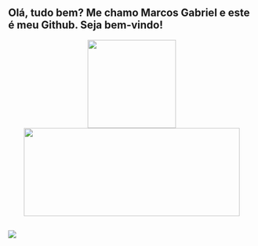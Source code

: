 <!--
**Gevigier/Gevigier** is a ✨ _special_ ✨ repository because its `README.md` (this file) appears on your GitHub profile.

Here are some ideas to get you started:

- 🔭 I’m currently working on ...
- 🌱 I’m currently learning ...
- 👯 I’m looking to collaborate on ...
- 🤔 I’m looking for help with ...
- 💬 Ask me about ...
- 📫 How to reach me: ...
- 😄 Pronouns: ...
- ⚡ Fun fact: ...
-->

## Olá, tudo bem? Me chamo Marcos Gabriel e este é meu Github. Seja bem-vindo!

<div align="center" white-space="nowrap">
  <a href="https://github.com/Gevigier">
  <img height="180em" src="https://github-readme-stats.vercel.app/api?username=Gevigier&show_icons=true&theme=dracula&include_all_commits=true&count_private=true"/>
  <img height="180em" width="440em" src="https://github-readme-stats.vercel.app/api/top-langs/?username=Gevigier&layout=compact&langs_count=7&theme=dracula"/>
</div>
   
##
  
<div> 
  <a href="https://www.linkedin.com/in/marcos-gabriel-gevigier/" target="_blank"><img src="https://img.shields.io/badge/-LinkedIn-%230077B5?style=for-the-badge&logo=linkedin&logoColor=white" target="_blank"></a> 
</div>
